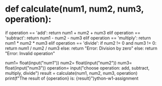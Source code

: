 # def calculate(num1, num2, num3, operation):
  if operation == 'add':
        return num1 + num2 + num3
  elif operation == 'subtract':
        return num1 - num2 - num3
  elif operation == 'multiply':
        return num1 * num2 * num3
  elif operation == 'divide':
        if num2 != 0 and num3 != 0:
            return num1 / num2 / num3
        else:
            return "Error: Division by zero"
  else:
        return "Error: Invalid operation"
    
num1= float(input("num1"))
num2= float(input("num2"))
num3= float(input("num3")) 
operation= input("choose operation: add, subtract, multiply, divide")
result = calculate(num1, num2, num3, operation)
print(f"The result of {operation} is: {result}")ython-w1-assignment
